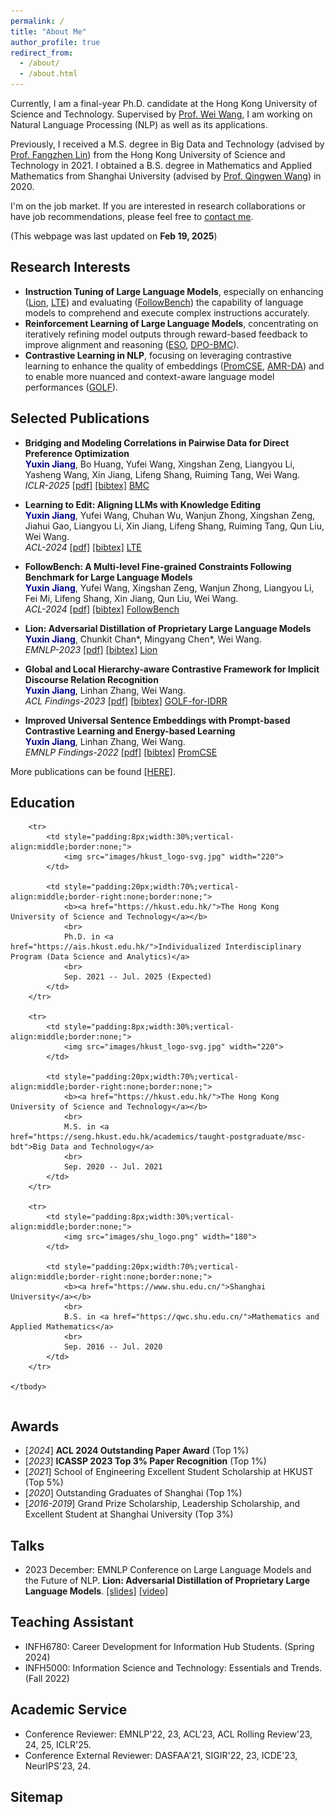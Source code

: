 ```yaml
---
permalink: /
title: "About Me"
author_profile: true
redirect_from: 
  - /about/
  - /about.html
---
```


<!-- Place this tag in your head or just before your close body tag. -->
<script async defer src="https://buttons.github.io/buttons.js"></script>

Currently, I am a final-year Ph.D. candidate at the Hong Kong University of Science and Technology. Supervised by [Prof. Wei Wang](http://wei-wang.net/), I am working on Natural Language Processing (NLP) as well as its applications.

Previously, I received a M.S. degree in Big Data and Technology (advised by [Prof. Fangzhen Lin](https://facultyprofiles.hkust.edu.hk/profiles.php?profile=fangzhen-lin-flin)) from the Hong Kong University of Science and Technology in 2021.
I obtained a B.S. degree in Mathematics and Applied Mathematics from Shanghai University (advised by [Prof. Qingwen Wang](https://math.shu.edu.cn/Portals/721/teacher/Qing-WenWang/Qing-WenWang.htm)) in 2020.

I'm on the job market. If you are interested in research collaborations or have job recommendations, please feel free to [contact me](mailto:yjiangcm@connect.ust.hk).

(This webpage was last updated on **Feb 19, 2025**)


## Research Interests
* **Instruction Tuning of Large Language Models**, especially on enhancing ([Lion](https://aclanthology.org/2023.emnlp-main.189/), [LTE](https://aclanthology.org/2024.acl-long.258/)) and evaluating ([FollowBench](https://aclanthology.org/2024.acl-long.257/)) the capability of language models to comprehend and execute complex instructions accurately.
* **Reinforcement Learning of Large Language Models**, concentrating on iteratively refining model outputs through reward-based feedback to improve alignment and reasoning ([ESO](https://aclanthology.org/2025.coling-main.357/), [DPO-BMC](https://openreview.net/forum?id=hRwxZmcvW9)).
* **Contrastive Learning in NLP**, focusing on leveraging contrastive learning to enhance the quality of embeddings ([PromCSE](https://aclanthology.org/2022.findings-emnlp.220/), [AMR-DA](https://aclanthology.org/2022.findings-acl.244/)) and to enable more nuanced and context-aware language model performances ([GOLF](https://aclanthology.org/2023.findings-acl.510/)).

## Selected Publications
- **Bridging and Modeling Correlations in Pairwise Data for Direct Preference Optimization**\
<span style="color:darkblue">**Yuxin Jiang**</span>, Bo Huang, Yufei Wang, Xingshan Zeng, Liangyou Li, Yasheng Wang, Xin Jiang, Lifeng Shang, Ruiming Tang, Wei Wang. \
*ICLR-2025* [[pdf]](https://openreview.net/forum?id=hRwxZmcvW9) [[bibtex]](https://dblp.org/rec/journals/corr/abs-2408-07471.html?view=bibtex)
<a class="github-button" href="https://github.com/YJiangcm/BMC" data-show-count="true" aria-label="Star buttons/github-buttons on GitHub">BMC</a>

- **Learning to Edit: Aligning LLMs with Knowledge Editing**\
<span style="color:darkblue">**Yuxin Jiang**</span>, Yufei Wang, Chuhan Wu, Wanjun Zhong, Xingshan Zeng, Jiahui Gao, Liangyou Li, Xin Jiang, Lifeng Shang, Ruiming Tang, Qun Liu, Wei Wang. \
*ACL-2024* [[pdf]](https://aclanthology.org/2024.acl-long.258/) [[bibtex]](https://dblp.org/rec/conf/acl/JiangWWZZGLJSTL24.html?view=bibtex)
<a class="github-button" href="https://github.com/YJiangcm/LTE" data-show-count="true" aria-label="Star buttons/github-buttons on GitHub">LTE</a>

- **FollowBench: A Multi-level Fine-grained Constraints Following Benchmark for Large Language Models**\
<span style="color:darkblue">**Yuxin Jiang**</span>, Yufei Wang, Xingshan Zeng, Wanjun Zhong, Liangyou Li, Fei Mi, Lifeng Shang, Xin Jiang, Qun Liu, Wei Wang. \
*ACL-2024* [[pdf]](https://aclanthology.org/2024.acl-long.257/) [[bibtex]](https://dblp.org/rec/conf/acl/Jiang0ZZLMS00W24.html?view=bibtex)
<a class="github-button" href="https://github.com/YJiangcm/FollowBench" data-show-count="true" aria-label="Star buttons/github-buttons on GitHub">FollowBench</a>

- **Lion: Adversarial Distillation of Proprietary Large Language Models**\
<span style="color:darkblue">**Yuxin Jiang**</span>, Chunkit Chan\*, Mingyang Chen\*, Wei Wang.\
*EMNLP-2023* [[pdf]](https://aclanthology.org/2023.emnlp-main.189/) [[bibtex]](https://dblp.org/rec/conf/emnlp/JiangCCW23.html?view=bibtex)
<a class="github-button" href="https://github.com/YJiangcm/Lion" data-show-count="true" aria-label="Star buttons/github-buttons on GitHub">Lion</a>

- **Global and Local Hierarchy-aware Contrastive Framework for Implicit Discourse Relation Recognition**\
<span style="color:darkblue">**Yuxin Jiang**</span>, Linhan Zhang, Wei Wang.\
*ACL Findings-2023*
[[pdf]](https://aclanthology.org/2023.findings-acl.510/) [[bibtex]](https://dblp.org/rec/conf/acl/JiangZ023.html?view=bibtex)
<a class="github-button" href="https://github.com/YJiangcm/GOLF_for_IDRR" data-show-count="true" aria-label="Star buttons/github-buttons on GitHub">GOLF-for-IDRR</a>

- **Improved Universal Sentence Embeddings with Prompt-based Contrastive Learning and Energy-based Learning**\
<span style="color:darkblue">**Yuxin Jiang**</span>, Linhan Zhang, Wei Wang.\
*EMNLP Findings-2022*
[[pdf]](https://aclanthology.org/2022.findings-emnlp.220/) [[bibtex]](https://dblp.org/rec/conf/emnlp/JiangZW22.html?view=bibtex)
<a class="github-button" href="https://github.com/YJiangcm/PromCSE" data-show-count="true" aria-label="Star buttons/github-buttons on GitHub">PromCSE</a>

More publications can be found [[HERE]](https://yjiangcm.github.io/publications/).


## Education
<table style="width:100%;border:0px;border-spacing:0px;border-collapse:separate;margin-right:0;margin-left:0;font-size:0.95em;">
    <tbody>

        <tr>
            <td style="padding:8px;width:30%;vertical-align:middle;border:none;"> 
                <img src="images/hkust_logo-svg.jpg" width="220">
            </td>
            
            <td style="padding:20px;width:70%;vertical-align:middle;border-right:none;border:none;">
                <b><a href="https://hkust.edu.hk/">The Hong Kong University of Science and Technology</a></b>
                <br>
                Ph.D. in <a href="https://ais.hkust.edu.hk/">Individualized Interdisciplinary Program (Data Science and Analytics)</a>
                <br>
                Sep. 2021 -- Jul. 2025 (Expected)
            </td>            
        </tr>

        <tr>
            <td style="padding:8px;width:30%;vertical-align:middle;border:none;"> 
                <img src="images/hkust_logo-svg.jpg" width="220">
            </td>
            
            <td style="padding:20px;width:70%;vertical-align:middle;border-right:none;border:none;">
                <b><a href="https://hkust.edu.hk/">The Hong Kong University of Science and Technology</a></b>
                <br>
                M.S. in <a href="https://seng.hkust.edu.hk/academics/taught-postgraduate/msc-bdt">Big Data and Technology</a>
                <br>
                Sep. 2020 -- Jul. 2021
            </td>            
        </tr>

        <tr>
            <td style="padding:8px;width:30%;vertical-align:middle;border:none;"> 
                <img src="images/shu_logo.png" width="180">
            </td>
            
            <td style="padding:20px;width:70%;vertical-align:middle;border-right:none;border:none;">
                <b><a href="https://www.shu.edu.cn/">Shanghai University</a></b>
                <br>
                B.S. in <a href="https://qwc.shu.edu.cn/">Mathematics and Applied Mathematics</a>
                <br>
                Sep. 2016 -- Jul. 2020
            </td>            
        </tr>
        
    </tbody>
</table>



<!--
* **The Hong Kong University of Science and Technology [(HKUST)](https://hkust.edu.hk/)**
  * Ph.D. in [Individualized Interdisciplinary Program (Data Science and Analytics)](https://ais.hkust.edu.hk/),  *Sep. 2021 -- Jul. 2025 (Expected)*
  * M.S. in [Big Data and Technology](https://seng.hkust.edu.hk/academics/taught-postgraduate/msc-bdt),  *Sep. 2020 -- Jul. 2021*
 - CGA: **4.00** / 4.30

* **The Hong Kong University of Science and Technology [(HKUST)](https://hkust.edu.hk/)**
- M.S. in [Big Data and Technology](https://seng.hkust.edu.hk/academics/taught-postgraduate/msc-bdt),  *Sep. 2020 -- Jul. 2021*
- GGA: **3.98** / 4.30

* **University of Cambridge [(CAMB)](https://www.cam.ac.uk/)**
  * Summer School in [Machine Learning & Algorithms for Data Mining](https://www.lucy.cam.ac.uk/),  *Jul. 2018 -- Aug. 2018*
- Received merit scholarship of 30,000 ¥

* **Shanghai University [(SHU)](https://www.shu.edu.cn/)**
  * B.S. in [Mathematics and Applied Mathematics](https://qwc.shu.edu.cn/),  *Sep. 2016 -- Jul. 2020*
- GGA: **3.70** / 4.00

* **Discourse Analysis**, concentrating on the application of computational methods to understand the structure and dynamics of conversations, and how various linguistic features influence discourse in different contexts.
-->


## Awards
* [_2024_] **ACL 2024 Outstanding Paper Award** (Top 1%)
* [_2023_] **ICASSP 2023 Top 3% Paper Recognition** (Top 1%)
* [_2021_] School of Engineering Excellent Student Scholarship at HKUST (Top 5%)
* [_2020_] Outstanding Graduates of Shanghai (Top 1%)
* [_2016-2019_] Grand Prize Scholarship, Leadership Scholarship, and Excellent Student at Shanghai University (Top 3%)

## Talks
* 2023 December: EMNLP Conference on Large Language Models and the Future of NLP. **Lion: Adversarial Distillation of Proprietary Large Language Models**.
[[slides]](https://app.underline.io/downloadable_materials/lectures/88861/slideshow)
[[video]](https://aclanthology.org/2023.emnlp-main.189.mp4)


## Teaching Assistant
* INFH6780: Career Development for Information Hub Students. (Spring 2024)
* INFH5000: Information Science and Technology: Essentials and Trends. (Fall 2022)

## Academic Service
* Conference Reviewer: EMNLP'22, 23, ACL'23, ACL Rolling Review'23, 24, 25, ICLR'25.
* Conference External Reviewer: DASFAA'21, SIGIR'22, 23, ICDE'23, NeurIPS'23, 24.

## Sitemap
<script type='text/javascript' id='clustrmaps' src='//cdn.clustrmaps.com/map_v2.js?cl=ffffff&w=288&t=m&d=2ljZF6KFfkxp4wxQ6pxUE1Dq5gPitQBApoOxIIRgnkU'></script>




<!--
A data-driven personal website
======
Like many other Jekyll-based GitHub Pages templates, academicpages makes you separate the website's content from its form. The content & metadata of your website are in structured markdown files, while various other files constitute the theme, specifying how to transform that content & metadata into HTML pages. You keep these various markdown (.md), YAML (.yml), HTML, and CSS files in a public GitHub repository. Each time you commit and push an update to the repository, the [GitHub pages](https://pages.github.com/) service creates static HTML pages based on these files, which are hosted on GitHub's servers free of charge.

Many of the features of dynamic content management systems (like Wordpress) can be achieved in this fashion, using a fraction of the computational resources and with far less vulnerability to hacking and DDoSing. You can also modify the theme to your heart's content without touching the content of your site. If you get to a point where you've broken something in Jekyll/HTML/CSS beyond repair, your markdown files describing your talks, publications, etc. are safe. You can rollback the changes or even delete the repository and start over -- just be sure to save the markdown files! Finally, you can also write scripts that process the structured data on the site, such as [this one](https://github.com/academicpages/academicpages.github.io/blob/master/talkmap.ipynb) that analyzes metadata in pages about talks to display [a map of every location you've given a talk](https://academicpages.github.io/talkmap.html).

Getting started
======
1. Register a GitHub account if you don't have one and confirm your e-mail (required!)
1. Fork [this repository](https://github.com/academicpages/academicpages.github.io) by clicking the "fork" button in the top right. 
1. Go to the repository's settings (rightmost item in the tabs that start with "Code", should be below "Unwatch"). Rename the repository "[your GitHub username].github.io", which will also be your website's URL.
1. Set site-wide configuration and create content & metadata (see below -- also see [this set of diffs](http://archive.is/3TPas) showing what files were changed to set up [an example site](https://getorg-testacct.github.io) for a user with the username "getorg-testacct")
1. Upload any files (like PDFs, .zip files, etc.) to the files/ directory. They will appear at https://[your GitHub username].github.io/files/example.pdf.  
1. Check status by going to the repository settings, in the "GitHub pages" section

Site-wide configuration
------
The main configuration file for the site is in the base directory in [_config.yml](https://github.com/academicpages/academicpages.github.io/blob/master/_config.yml), which defines the content in the sidebars and other site-wide features. You will need to replace the default variables with ones about yourself and your site's github repository. The configuration file for the top menu is in [_data/navigation.yml](https://github.com/academicpages/academicpages.github.io/blob/master/_data/navigation.yml). For example, if you don't have a portfolio or blog posts, you can remove those items from that navigation.yml file to remove them from the header. 

Create content & metadata
------
For site content, there is one markdown file for each type of content, which are stored in directories like _publications, _talks, _posts, _teaching, or _pages. For example, each talk is a markdown file in the [_talks directory](https://github.com/academicpages/academicpages.github.io/tree/master/_talks). At the top of each markdown file is structured data in YAML about the talk, which the theme will parse to do lots of cool stuff. The same structured data about a talk is used to generate the list of talks on the [Talks page](https://academicpages.github.io/talks), each [individual page](https://academicpages.github.io/talks/2012-03-01-talk-1) for specific talks, the talks section for the [CV page](https://academicpages.github.io/cv), and the [map of places you've given a talk](https://academicpages.github.io/talkmap.html) (if you run this [python file](https://github.com/academicpages/academicpages.github.io/blob/master/talkmap.py) or [Jupyter notebook](https://github.com/academicpages/academicpages.github.io/blob/master/talkmap.ipynb), which creates the HTML for the map based on the contents of the _talks directory).

**Markdown generator**

I have also created [a set of Jupyter notebooks](https://github.com/academicpages/academicpages.github.io/tree/master/markdown_generator
) that converts a CSV containing structured data about talks or presentations into individual markdown files that will be properly formatted for the academicpages template. The sample CSVs in that directory are the ones I used to create my own personal website at stuartgeiger.com. My usual workflow is that I keep a spreadsheet of my publications and talks, then run the code in these notebooks to generate the markdown files, then commit and push them to the GitHub repository.

How to edit your site's GitHub repository
------
Many people use a git client to create files on their local computer and then push them to GitHub's servers. If you are not familiar with git, you can directly edit these configuration and markdown files directly in the github.com interface. Navigate to a file (like [this one](https://github.com/academicpages/academicpages.github.io/blob/master/_talks/2012-03-01-talk-1.md) and click the pencil icon in the top right of the content preview (to the right of the "Raw | Blame | History" buttons). You can delete a file by clicking the trashcan icon to the right of the pencil icon. You can also create new files or upload files by navigating to a directory and clicking the "Create new file" or "Upload files" buttons. 

Example: editing a markdown file for a talk
![Editing a markdown file for a talk](/images/editing-talk.png)

For more info
------
More info about configuring academicpages can be found in [the guide](https://academicpages.github.io/markdown/). The [guides for the Minimal Mistakes theme](https://mmistakes.github.io/minimal-mistakes/docs/configuration/) (which this theme was forked from) might also be helpful.
-->
